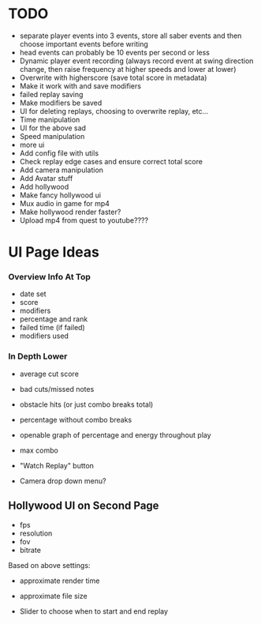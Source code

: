 # TODO
- separate player events into 3 events, store all saber events and then choose important events before writing
- head events can probably be 10 events per second or less
- Dynamic player event recording (always record event at swing direction change, then raise frequency at higher speeds and lower at lower)
- Overwrite with higherscore (save total score in metadata)
- Make it work with and save modifiers
- failed replay saving
- Make modifiers be saved
- UI for deleting replays, choosing to overwrite replay, etc...
- Time manipulation
- UI for the above sad
- Speed manipulation
- more ui
- Add config file with utils
- Check replay edge cases and ensure correct total score
- Add camera manipulation
- Add Avatar stuff
- Add hollywood
- Make fancy hollywood ui
- Mux audio in game for mp4
- Make hollywood render faster?
- Upload mp4 from quest to youtube????

# UI Page Ideas
### Overview Info At Top
- date set
- score
- modifiers
- percentage and rank
- failed time (if failed)
- modifiers used

### In Depth Lower
- average cut score
- bad cuts/missed notes
- obstacle hits (or just combo breaks total)
- percentage without combo breaks
- openable graph of percentage and energy throughout play
- max combo

- "Watch Replay" button
- Camera drop down menu? 

## Hollywood UI on Second Page
- fps
- resolution
- fov
- bitrate

Based on above settings:
- approximate render time
- approximate file size

- Slider to choose when to start and end replay
